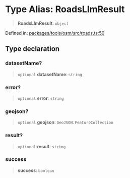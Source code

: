 # Type Alias: RoadsLlmResult

> **RoadsLlmResult**: `object`

Defined in: [packages/tools/osm/src/roads.ts:50](https://github.com/geodaopenjs/openassistant/blob/0a6a7e7306d75a25dc968b3117f04cb7bd613bec/packages/tools/osm/src/roads.ts#L50)

## Type declaration

### datasetName?

> `optional` **datasetName**: `string`

### error?

> `optional` **error**: `string`

### geojson?

> `optional` **geojson**: `GeoJSON.FeatureCollection`

### result?

> `optional` **result**: `string`

### success

> **success**: `boolean`
